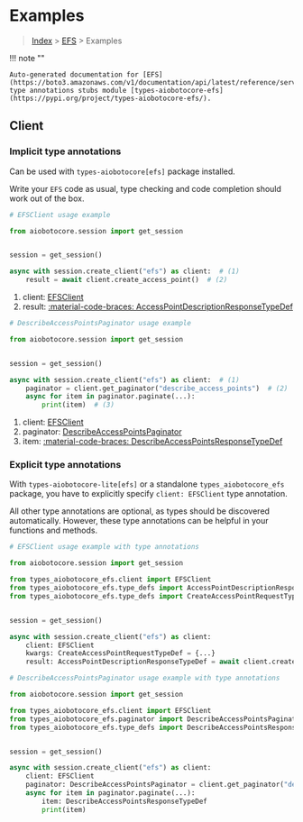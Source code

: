 # Examples

> [Index](../README.md) > [EFS](./README.md) > Examples

!!! note ""

    Auto-generated documentation for [EFS](https://boto3.amazonaws.com/v1/documentation/api/latest/reference/services/efs.html#efs)
    type annotations stubs module [types-aiobotocore-efs](https://pypi.org/project/types-aiobotocore-efs/).

## Client

### Implicit type annotations

Can be used with `types-aiobotocore[efs]` package installed.

Write your `EFS` code as usual,
type checking and code completion should work out of the box.



```python
# EFSClient usage example

from aiobotocore.session import get_session


session = get_session()

async with session.create_client("efs") as client:  # (1)
    result = await client.create_access_point()  # (2)
```

1. client: [EFSClient](./client.md)
2. result: [:material-code-braces: AccessPointDescriptionResponseTypeDef](./type_defs.md#accesspointdescriptionresponsetypedef) 



```python
# DescribeAccessPointsPaginator usage example

from aiobotocore.session import get_session


session = get_session()

async with session.create_client("efs") as client:  # (1)
    paginator = client.get_paginator("describe_access_points")  # (2)
    async for item in paginator.paginate(...):
        print(item)  # (3)
```

1. client: [EFSClient](./client.md)
2. paginator: [DescribeAccessPointsPaginator](./paginators.md#describeaccesspointspaginator)
3. item: [:material-code-braces: DescribeAccessPointsResponseTypeDef](./type_defs.md#describeaccesspointsresponsetypedef) 




### Explicit type annotations

With `types-aiobotocore-lite[efs]`
or a standalone `types_aiobotocore_efs` package, you have to explicitly specify
`client: EFSClient` type annotation.

All other type annotations are optional, as types should be discovered automatically.
However, these type annotations can be helpful in your functions and methods.


```python
# EFSClient usage example with type annotations

from aiobotocore.session import get_session

from types_aiobotocore_efs.client import EFSClient
from types_aiobotocore_efs.type_defs import AccessPointDescriptionResponseTypeDef
from types_aiobotocore_efs.type_defs import CreateAccessPointRequestTypeDef


session = get_session()

async with session.create_client("efs") as client:
    client: EFSClient
    kwargs: CreateAccessPointRequestTypeDef = {...}
    result: AccessPointDescriptionResponseTypeDef = await client.create_access_point(**kwargs)
```



```python
# DescribeAccessPointsPaginator usage example with type annotations

from aiobotocore.session import get_session

from types_aiobotocore_efs.client import EFSClient
from types_aiobotocore_efs.paginator import DescribeAccessPointsPaginator
from types_aiobotocore_efs.type_defs import DescribeAccessPointsResponseTypeDef


session = get_session()

async with session.create_client("efs") as client:
    client: EFSClient
    paginator: DescribeAccessPointsPaginator = client.get_paginator("describe_access_points")
    async for item in paginator.paginate(...):
        item: DescribeAccessPointsResponseTypeDef
        print(item)
```


